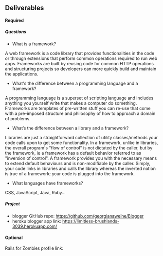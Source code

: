 ## Deliverables
#### Required
##### Questions
- What is a framework?

A web framework is a code library that provides functionalities in the code or through extensions that perform common operations required to run web apps. Frameworks are built by reusing code for common HTTP operations and structuring projects so developers can more quickly build and maintain the applications.

- What's the difference between a programming language and a framework?

A programming language is a superset of scripting language and includes anything you yourself write that makes a computer do something. Frameworks are templates of pre-written stuff you can re-use that come with a pre-imposed structure and philosophy of how to approach a domain of problems.

- What’s the difference between a library and a framework?

Libraries are just a straightforward collection of utility classes/methods your code calls upon to get some functionality. In a framework, unlike in libraries, the overall program's "flow of control" is not dictated by the caller, but by the framework, ie a framework has a default behavior referred to as "inversion of control". A framework provides you with the necessary means to extend default behaviours and is non-modifiable by the caller. Simply, your code links in libraries and calls the library whereas the inverted notion is true of a framework; your code is plugged into the framework.

- What languages have frameworks?

CSS, JavaScript, Java, Ruby...


##### Project
- blogger GitHub repo: https://github.com/georgianaweihe/Blogger
- heroku blogger app link: https://limitless-brushlands-3039.herokuapp.com/

#### Optional
Rails for Zombies profile link:

